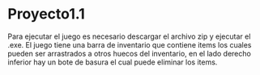 # Proyecto1.1

Para ejecutar el juego es necesario descargar el archivo zip y ejecutar el .exe.
El juego tiene una barra de inventario que contiene items los cuales pueden ser arrastrados a otros huecos del inventario, en el lado derecho inferior hay un bote de basura el cual puede eliminar los items.
